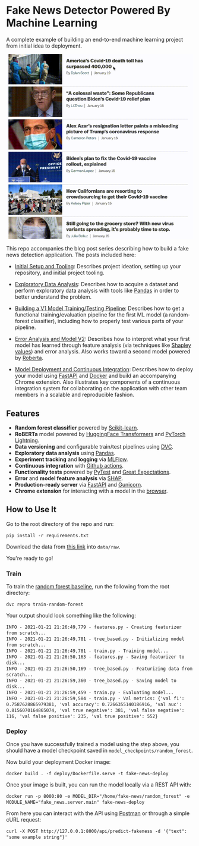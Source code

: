 # Fake News Detector Powered By Machine Learning

A complete example of building an end-to-end machine learning project from initial idea to deployment. 

![](assets/shorter_live_run.gif)

This repo accompanies the blog post series describing how to build a fake news detection application. The posts included here:

- [Initial Setup and Tooling](https://www.mihaileric.com/posts/setting-up-a-machine-learning-project/): Describes project ideation, setting up your repository, and initial project tooling. 

- [Exploratory Data Analysis](https://www.mihaileric.com/posts/performing-exploratory-data-analysis/): Describes how to acquire a dataset and perform exploratory data analysis with tools like [Pandas](https://pandas.pydata.org/) in order to better understand the problem.

- [Building a V1 Model Training/Testing Pipeline](https://www.mihaileric.com/posts/machine-learning-project-model-v1/): Describes how to get a functional training/evaluation pipeline for the first ML model (a random-forest classifier), including how to properly test various parts of your pipeline.

- [Error Analysis and Model V2](https://www.mihaileric.com/posts/machine-learning-project-error-analysis-model-v2/): Describes how to interpret what your first model has learned through feature analysis (via techniques like [Shapley values](https://christophm.github.io/interpretable-ml-book/shapley.html)) and error analysis. Also works toward a second model powered by [Roberta](https://ai.facebook.com/blog/roberta-an-optimized-method-for-pretraining-self-supervised-nlp-systems/). 

- [Model Deployment and Continuous Integration](https://www.mihaileric.com/posts/machine-learning-project-model-deployment/): Describes how to deploy your model using [FastAPI](https://fastapi.tiangolo.com/) and [Docker](https://www.docker.com/) and build an accompanying Chrome extension. Also illustrates key components of a continuous integration system for collaborating on the application with other team members in a scalable and reproducible fashion.

## Features

* **Random forest classifier** powered by [Scikit-learn](https://scikit-learn.org/stable/).
* **RoBERTa** model powered by [HuggingFace Transformers](https://huggingface.co/transformers/) and [PyTorch Lightning](https://github.com/PyTorchLightning/pytorch-lightning).
* **Data versioning** and configurable train/test pipelines using [DVC](https://github.com/iterative/dvc).
* **Exploratory data analysis** using [Pandas](https://pandas.pydata.org/).
* **Experiment tracking** and **logging** via [MLFlow](https://mlflow.org/).
* **Continuous integration** with [Github actions](https://github.com/features/actions).
* **Functionality tests** powered by [PyTest](https://docs.pytest.org/en/stable/) and [Great Expectations](https://greatexpectations.io/).
* **Error** and **model feature analysis** via [SHAP](https://github.com/slundberg/shap).
* **Production-ready server** via [FastAPI](https://fastapi.tiangolo.com/) and [Gunicorn](https://gunicorn.org/).
* **Chrome extension** for interacting with a model in the [browser](https://chrome.google.com/webstore/category/extensions?hl=en).

## How to Use It

Go to the root directory of the repo and run:
```
pip install -r requirements.txt
```

Download the data from [this link](https://github.com/Tariq60/LIAR-PLUS/tree/master/dataset/tsv) into `data/raw`.

You're ready to go!

### Train

To train the [random forest baseline](https://www.mihaileric.com/posts/machine-learning-project-model-v1/), run the following from the root directory:
```
dvc repro train-random-forest
```

Your output should look something like the following:
```
INFO - 2021-01-21 21:26:49,779 - features.py - Creating featurizer from scratch...
INFO - 2021-01-21 21:26:49,781 - tree_based.py - Initializing model from scratch...
INFO - 2021-01-21 21:26:49,781 - train.py - Training model...
INFO - 2021-01-21 21:26:50,163 - features.py - Saving featurizer to disk...
INFO - 2021-01-21 21:26:50,169 - tree_based.py - Featurizing data from scratch...
INFO - 2021-01-21 21:26:59,360 - tree_based.py - Saving model to disk...
INFO - 2021-01-21 21:26:59,459 - train.py - Evaluating model...
INFO - 2021-01-21 21:26:59,584 - train.py - Val metrics: {'val f1': 0.7587628865979381, 'val accuracy': 0.7266355140186916, 'val auc': 0.8156070164865074, 'val true negative': 381, 'val false negative': 116, 'val false positive': 235, 'val true positive': 552}
```

### Deploy

Once you have successfully trained a model using the step above, you should have a model checkpoint saved in `model_checkpoints/random_forest`.

Now build your deployment Docker image:
```
docker build . -f deploy/Dockerfile.serve -t fake-news-deploy
```

Once your image is built, you can run the model locally via a REST API with:
```
docker run -p 8000:80 -e MODEL_DIR="/home/fake-news/random_forest" -e MODULE_NAME="fake_news.server.main" fake-news-deploy
```

From here you can interact with the API using [Postman](https://www.postman.com/) or through a simple cURL request:
```
curl -X POST http://127.0.0.1:8000/api/predict-fakeness -d '{"text": "some example string"}'
```
